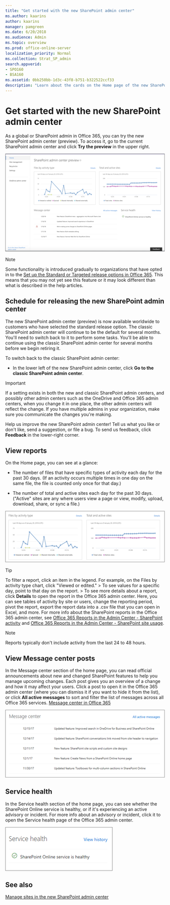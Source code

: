 ```yaml
---
title: "Get started with the new SharePoint admin center"
ms.author: kaarins
author: kaarins
manager: pamgreen
ms.date: 6/20/2018
ms.audience: Admin
ms.topic: overview
ms.prod: office-online-server
localization_priority: Normal
ms.collection: Strat_SP_admin
search.appverid:
- SPO160
- BSA160
ms.assetid: 0bb250bb-1d3c-43f8-b751-b322522ccf33
description: "Learn about the cards on the Home page of the new SharePoint admin center (preview)"
---
```


# Get started with the new SharePoint admin center

As a global or SharePoint admin in Office 365, you can try the new SharePoint admin center (preview). To access it, go to the current SharePoint admin center and click **Try the preview** in the upper right. 
  
![The home page of the new admin center](media/e7096ec4-1902-4e6c-af0b-13c461a0bbe0.png)
  
> [!NOTE]
> Some functionality is introduced gradually to organizations that have opted in to the [Set up the Standard or Targeted release options in Office 365](https://support.office.com/article/3b3adfa4-1777-4ff0-b606-fb8732101f47). This means that you may not yet see this feature or it may look different than what is described in the help articles. 
  
## Schedule for releasing the new SharePoint admin center

The new SharePoint admin center (preview) is now available worldwide to customers who have selected the standard release option. The classic SharePoint admin center will continue to be the default for several months. You'll need to switch back to it to perform some tasks. You'll be able to continue using the classic SharePoint admin center for several months before we begin retiring it.
  
To switch back to the classic SharePoint admin center:
  
- In the lower left of the new SharePoint admin center, click **Go to the classic SharePoint admin center**.
    
> [!IMPORTANT]
> If a setting exists in both the new and classic SharePoint admin centers, and possibly other admin centers such as the OneDrive and Office 365 admin centers, when you change it in one place, the other admin centers will reflect the change. If you have multiple admins in your organization, make sure you communicate the changes you're making. 
  
Help us improve the new SharePoint admin center! Tell us what you like or don't like, send a suggestion, or file a bug. To send us feedback, click **Feedback** in the lower-right corner. 
  
## View reports

On the Home page, you can see at a glance:
  
- The number of files that have specific types of activity each day for the past 30 days. (If an activity occurs multiple times in one day on the same file, the file is counted only once for that day.)
    
- The number of total and active sites each day for the past 30 days. ("Active" sites are any where users view a page or view, modify, upload, download, share, or sync a file.)
    
![The reports on the Home page](media/72b36579-70e8-4731-9e28-4f64cf577826.PNG)
  
> [!TIP]
>  To filter a report, click an item in the legend. For example, on the Files by activity type chart, click "Viewed or edited." >  To see values for a specific day, point to that day on the report. >  To see more details about a report, click **Details** to open the report in the Office 365 admin center. Here, you can see tables of activity by site or users, change the reporting period, pivot the report, export the report data into a .csv file that you can open in Excel, and more. For more info about the SharePoint reports in the Office 365 admin center, see [Office 365 Reports in the Admin Center - SharePoint activity](https://support.office.com/article/a91c958f-1279-499d-9959-12f0de08dc8f) and [Office 365 Reports in the Admin Center - SharePoint site usage](https://support.office.com/article/4ecfb843-e5d5-464d-8bf6-7ed512a9b213). 
  
> [!NOTE]
> Reports typically don't include activity from the last 24 to 48 hours. 
  
## View Message center posts

In the Message center section of the home page, you can read official announcements about new and changed SharePoint features to help you manage upcoming changes. Each post gives you an overview of a change and how it may affect your users. Click a post to open it in the Office 365 admin center (where you can dismiss it if you want to hide it from the list), or click **All active messages** to sort and filter the list of messages across all Office 365 services. [Message center in Office 365](https://support.office.com/article/38fb3333-bfcc-4340-a37b-deda509c2093)
  
![The Message Center card on the Home page](media/804aeffa-f842-4951-a42e-86d7151b28fa.PNG)
  
## Service health

In the Service health section of the home page, you can see whether the SharePoint Online service is healthy, or if it's experiencing an active advisory or incident. For more info about an advisory or incident, click it to open the Service health page of the Office 365 admin center.
  
![The Service health card on the Home page](media/0336aab6-aecb-494c-9cd2-f279f452cc79.PNG)
  
## See also

[Manage sites in the new SharePoint admin center](manage-sites-in-new-admin-center.md)

